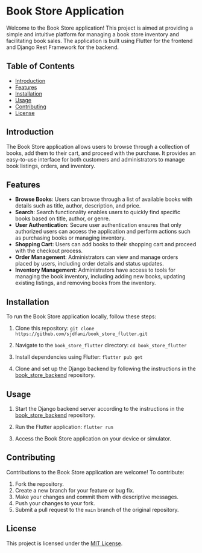 # Book Store Application

Welcome to the Book Store application! This project is aimed at providing a simple and intuitive platform for managing a book store inventory and facilitating book sales. The application is built using Flutter for the frontend and Django Rest Framework for the backend.

## Table of Contents

- [Introduction](#introduction)
- [Features](#features)
- [Installation](#installation)
- [Usage](#usage)
- [Contributing](#contributing)
- [License](#license)

## Introduction

The Book Store application allows users to browse through a collection of books, add them to their cart, and proceed with the purchase. It provides an easy-to-use interface for both customers and administrators to manage book listings, orders, and inventory.

## Features

- **Browse Books**: Users can browse through a list of available books with details such as title, author, description, and price.
- **Search**: Search functionality enables users to quickly find specific books based on title, author, or genre.
- **User Authentication**: Secure user authentication ensures that only authorized users can access the application and perform actions such as purchasing books or managing inventory.
- **Shopping Cart**: Users can add books to their shopping cart and proceed with the checkout process.
- **Order Management**: Administrators can view and manage orders placed by users, including order details and status updates.
- **Inventory Management**: Administrators have access to tools for managing the book inventory, including adding new books, updating existing listings, and removing books from the inventory.

## Installation

To run the Book Store application locally, follow these steps:

1. Clone this repository:
`git clone https://github.com/sjdfani/book_store_flutter.git`

2. Navigate to the `book_store_flutter` directory:
`cd book_store_flutter`

3. Install dependencies using Flutter:
`flutter pub get`

4. Clone and set up the Django backend by following the instructions in the [book_store_backend](https://github.com/sjdfani/book_store_backend) repository.

## Usage

1. Start the Django backend server according to the instructions in the [book_store_backend](https://github.com/sjdfani/book_store_backend) repository.

2. Run the Flutter application:
`flutter run`

3. Access the Book Store application on your device or simulator.

## Contributing

Contributions to the Book Store application are welcome! To contribute:

1. Fork the repository.
2. Create a new branch for your feature or bug fix.
3. Make your changes and commit them with descriptive messages.
4. Push your changes to your fork.
5. Submit a pull request to the `main` branch of the original repository.

## License

This project is licensed under the [MIT License](LICENSE).


